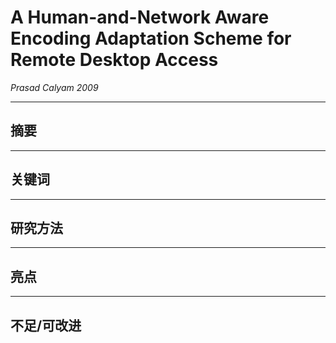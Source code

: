 # A Human-and-Network Aware Encoding Adaptation Scheme for Remote Desktop Access

*Prasad Calyam 2009*  

---
## 摘要


---
## 关键词

---
## 研究方法

---
## 亮点

---
## 不足/可改进
